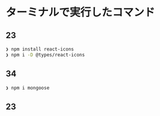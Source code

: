 # ターミナルで実行したコマンド

## 23
```sh
❯ npm install react-icons
❯ npm i -D @types/react-icons
```

## 34
```sh
❯ npm i mongoose
```
## 23
```sh
```